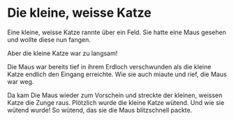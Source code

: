 # Die kleine, weisse Katze

Eine kleine, weisse Katze rannte über ein Feld. Sie hatte eine Maus gesehen und wollte diese nun fangen.

Aber die kleine Katze war zu langsam!

Die Maus war bereits tief in ihrem Erdloch verschwunden als die kleine Katze endlich den Eingang erreichte.
Wie sie auch miaute und rief, die Maus war weg.

Da kam Die Maus wieder zum Vorschein und streckte der kleinen, weissen Katze die Zunge raus.
Plötzlich wurde die kleine Katze wütend. Und wie sie wütend wurde!
So wütend, das sie die Maus blitzschnell packte.
